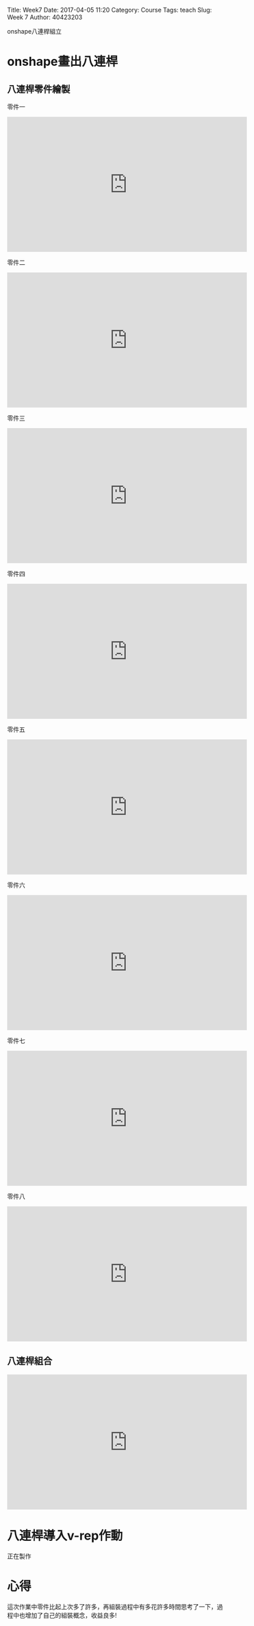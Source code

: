 Title: Week7 
Date: 2017-04-05 11:20
Category: Course
Tags: teach
Slug: Week 7
Author: 40423203

onshape八連桿組立

<!-- PELICAN_END_SUMMARY -->

<h1>onshape畫出八連桿</h1>

<h2>八連桿零件繪製</h2>

零件一

<iframe width="560" height="315" src="https://www.youtube.com/embed/2hZC0mmiD5Y" frameborder="0" allowfullscreen></iframe>

零件二

<iframe width="560" height="315" src="https://www.youtube.com/embed/pJNSzaGLs80" frameborder="0" allowfullscreen></iframe>


零件三

<iframe width="560" height="315" src="https://www.youtube.com/embed/aaTQkx0sbFY" frameborder="0" allowfullscreen></iframe>

零件四

<iframe width="560" height="315" src="https://www.youtube.com/embed/WZQ1Sr-n69c" frameborder="0" allowfullscreen></iframe>

零件五

<iframe width="560" height="315" src="https://www.youtube.com/embed/SoJHsboeJbc" frameborder="0" allowfullscreen></iframe>

零件六

<iframe width="560" height="315" src="https://www.youtube.com/embed/5wip5rF_uls" frameborder="0" allowfullscreen></iframe>

零件七

<iframe width="560" height="315" src="https://www.youtube.com/embed/vMJ29FeFUak" frameborder="0" allowfullscreen></iframe>


零件八

<iframe width="560" height="315" src="https://www.youtube.com/embed/iguxuzUWosI" frameborder="0" allowfullscreen></iframe>

<h2>八連桿組合</h2>

<iframe width="560" height="315" src="https://www.youtube.com/embed/AgF7S27yycA" frameborder="0" allowfullscreen></iframe>

<h1>八連桿導入v-rep作動</h1>

正在製作

<h1>心得</h1>
這次作業中零件比起上次多了許多，再組裝過程中有多花許多時間思考了一下，過程中也增加了自己的組裝概念，收益良多!
